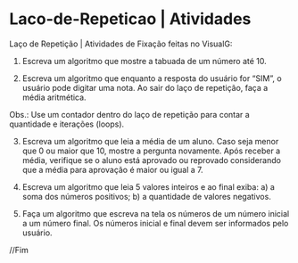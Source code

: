 # Laco-de-Repeticao | Atividades

Laço de Repetição | Atividades de Fixação feitas no VisualG:

1. Escreva um algoritmo que mostre a tabuada de um número até 10.

 2. Escreva um algoritmo que enquanto a resposta do usuário for “SIM”, o  usuário pode digitar uma nota. Ao sair do laço de repetição, faça a média aritmética.

 Obs.: Use um contador dentro do laço de repetição para contar a quantidade e
 iterações (loops).

3. Escreva um algoritmo que leia a média de um aluno. Caso seja menor que 0 ou maior que 10, mostre a pergunta novamente.
Após receber a média, verifique se o aluno está aprovado ou reprovado considerando que a média para aprovação é maior ou igual a 7.

4. Escreva um algoritmo que leia 5 valores inteiros e ao final exiba:
a) a soma dos números positivos;
b) a quantidade de valores negativos.

5. Faça um algoritmo que escreva na tela os números de um número inicial a um número final. Os números inicial e final devem ser informados pelo usuário.

//Fim
